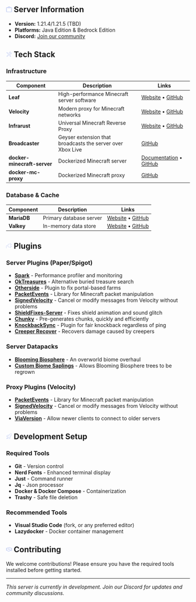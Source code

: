 ## <img src="assets/icons/info.svg" width="16" height="16"> Server Information

- **Version:** 1.21.4/1.21.5 (TBD)
- **Platforms:** Java Edition & Bedrock Edition
- **Discord:** [Join our community](https://discord.gg/zV7FcdJRgj)

## <img src="assets/icons/tools.svg" width="16" height="16"> Tech Stack

### Infrastructure

| Component                   | Description                                                | Links                                                                                                                                  |
| --------------------------- | ---------------------------------------------------------- | -------------------------------------------------------------------------------------------------------------------------------------- |
| **Leaf**                    | High-performance Minecraft server software                 | [Website](https://www.leafmc.one/) • [GitHub](https://github.com/Winds-Studio/Leaf)                                                    |
| **Velocity**                | Modern proxy for Minecraft networks                        | [Website](https://papermc.io/software/velocity) • [GitHub](https://github.com/PaperMC/Velocity)                                        |
| **Infrarust**               | Universal Minecraft Reverse Proxy                          | [Website](https://infrarust.dev/) • [GitHub](https://github.com/shadowner/infrarust)                                                   |
| **Broadcaster**             | Geyser extension that broadcasts the server over Xbox Live | [GitHub](https://github.com/MCXboxBroadcast/Broadcaster)                                                                               |
| **docker-minecraft-server** | Dockerized Minecraft server                                | [Documentation](https://docker-minecraft-server.readthedocs.io/en/latest/) • [GitHub](https://github.com/itzg/docker-minecraft-server) |
| **docker-mc-proxy**         | Dockerized Minecraft proxy                                 | [GitHub](https://github.com/itzg/docker-mc-proxy)                                                                                      |

### Database & Cache

| Component   | Description             | Links                                                                         |
| ----------- | ----------------------- | ----------------------------------------------------------------------------- |
| **MariaDB** | Primary database server | [Website](https://mariadb.org/) • [GitHub](https://github.com/MariaDB/server) |
| **Valkey**  | In-memory data store    | [Website](https://valkey.io/) • [GitHub](https://github.com/valkey-io/valkey) |

## <img src="assets/icons/plugin.svg" width="16" height="16"> Plugins

### Server Plugins (Paper/Spigot)

- **[Spark](https://spark.lucko.me/)** - Performance profiler and monitoring
- **[OkTreasures](https://hangar.papermc.io/Kyle/OkTreasures)** - Alternative buried treasure search
- **[Otherside](https://hangar.papermc.io/Kyle/Otherside)** - Plugin to fix portal-based farms
- **[PacketEvents](https://github.com/retrooper/packetevents)** - Library for Minecraft packet manipulation
- **[SignedVelocity](https://github.com/4drian3d/SignedVelocity)** - Cancel or modify messages from Velocity without problems
- **[ShieldFixes-Server](https://modrinth.com/plugin/shieldfixes-server)** - Fixes shield animation and sound glitch
- **[Chunky](https://github.com/pop4959/Chunky)** - Pre-generates chunks, quickly and efficiently
- **[KnockbackSync](https://modrinth.com/plugin/knockbacksync)** - Plugin for fair knockback regardless of ping
- **[Creeper Recover](https://github.com/HttpRafa/creeper-recover)** - Recovers damage caused by creepers

### Server Datapacks

- **[Blooming Biosphere](https://modrinth.com/datapack/blooming-biosphere)** - An overworld biome overhaul
- **[Custom Biome Saplings](https://modrinth.com/datapack/terralith-biome-saplings)** - Allows Blooming Biosphere trees to be regrown

### Proxy Plugins (Velocity)

- **[PacketEvents](https://github.com/retrooper/packetevents)** - Library for Minecraft packet manipulation
- **[SignedVelocity](https://github.com/4drian3d/SignedVelocity)** - Cancel or modify messages from Velocity without problems
- **[ViaVersion](https://viaversion.com/)** - Allow newer clients to connect to older servers

## <img src="assets/icons/rocket.svg" width="16" height="16"> Development Setup

### Required Tools

- **Git** - Version control
- **Nerd Fonts** - Enhanced terminal display
- **Just** - Command runner
- **Jq** - Json processor
- **Docker & Docker Compose** - Containerization
- **Trashy** - Safe file deletion

### Recommended Tools

- **Visual Studio Code** (fork, or any preferred editor)
- **Lazydocker** - Docker container management

## <img src="assets/icons/handshake.svg" width="16" height="16"> Contributing

We welcome contributions! Please ensure you have the required tools installed before getting started.

---

_This server is currently in development. Join our Discord for updates and community discussions._
